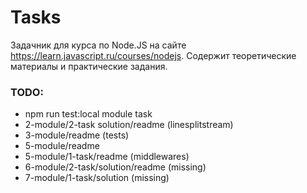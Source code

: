 # Tasks

Задачник для курса по Node.JS на сайте https://learn.javascript.ru/courses/nodejs.
Содержит теоретические материалы и практические задания.

### TODO:
- npm run test:local module task
- 2-module/2-task solution/readme (linesplitstream)
- 3-module/readme (tests)
- 5-module/readme
- 5-module/1-task/readme (middlewares)
- 6-module/2-task/solution/readme (missing)
- 7-module/1-task/solution (missing)

